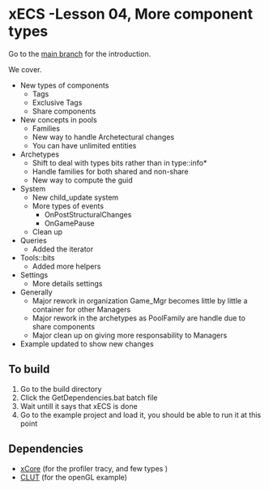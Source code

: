 # xECS -Lesson 04, More component types
Go to the [main branch](https://github.com/LIONant-depot/xECS/tree/master) for the introduction.

We cover.
* New types of components
  * Tags
  * Exclusive Tags
  * Share components
* New concepts in pools
  * Families
  * New way to handle Archetectural changes
  * You can have unlimited entities
* Archetypes
  * Shift to deal with types bits rather than in type::info*
  * Handle families for both shared and non-share
  * New way to compute the guid
* System
  * New child_update system
  * More types of events
    * OnPostStructuralChanges
    * OnGamePause
  * Clean up
* Queries
  * Added the iterator
* Tools::bits
  * Added more helpers
* Settings
  * More details settings
* Generally 
  * Major rework in organization Game_Mgr becomes little by little a container for other Managers
  * Major rework in the archetypes as PoolFamily are handle due to share components
  * Major clean up on giving more responsability to Managers
* Example updated to show new changes

## To build
1. Go to the build directory 
2. Click the GetDependencies.bat batch file
3. Wait untill it says that xECS is done
4. Go to the example project and load it, you should be able to run it at this point

## Dependencies
- [xCore](https://gitlab.com/LIONant/xcore) (for the profiler tracy, and few types )
- [CLUT](https://github.com/markkilgard/glut) (for the openGL example)

